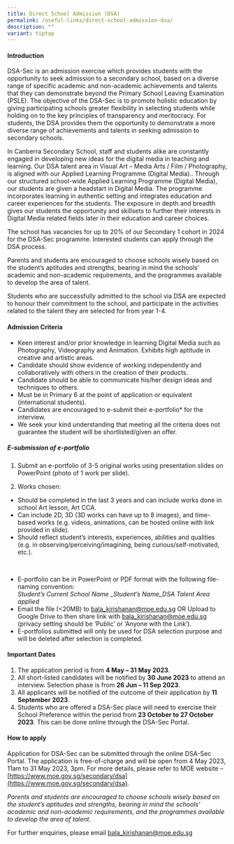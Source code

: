 ```yaml
---
title: Direct School Admission (DSA)
permalink: /useful-links/direct-school-admission-dsa/
description: ""
variant: tiptap
---
```

#### Introduction

DSA-Sec is an admission exercise which provides students with the opportunity to seek admission to a secondary school, based on a diverse range of specific academic and non-academic achievements and talents that they can demonstrate beyond the Primary School Leaving Examination (PSLE). The objective of the DSA-Sec is to promote holistic education by giving participating schools greater flexibility in selecting students while holding on to the key principles of transparency and meritocracy. For students, the DSA
provides them the opportunity to demonstrate a more diverse range of achievements and talents in seeking admission to secondary schools.

In Canberra Secondary School, staff and students alike are constantly engaged in developing new ideas for the digital media in teaching and learning. Our DSA talent area in Visual Art – Media Arts / Film / Photography, is aligned with our Applied Learning Programme (Digital Media).. Through our structured school-wide Applied Learning Programme (Digital Media), our students are given a headstart in Digital Media. The programme incorporates learning in authentic setting and integrates education and career experiences for the students. The exposure in depth and breadth gives our students the opportunity and skillsets to further their interests in Digital Media related fields later in their education and career choices.

The school has vacancies for up to 20% of our Secondary 1 cohort in 2024 for the DSA-Sec programme. Interested students can apply through the DSA process.

Parents and students are encouraged to choose schools wisely based on the student’s aptitudes and strengths, bearing in mind the schools’ academic and non-academic requirements, and the programmes available to develop the area of talent.

Students who are successfully admitted to the school via DSA are expected to honour their commitment to the school, and participate in the activities related to the talent they are selected for from year 1-4.

#### Admission Criteria
* Keen interest and/or prior knowledge in learning Digital Media such as Photography, Videography and Animation. Exhibits high aptitude in creative and artistic areas.
* Candidate should show evidence of working independently and collaboratively with others in the creation of their products.
* Candidate should be able to communicate his/her design ideas and techniques to others.
* Must be in Primary 6 at the point of application or equivalent (international students).
* Candidates are encouraged to e-submit their e-portfolio* for the interview.
* We seek your kind understanding that meeting all the criteria does not guarantee the student will be shortlisted/given an offer.

##### E-submission of e-portfolio
1. Submit an e-portfolio of 3-5 original works using presentation slides on PowerPoint (photo of 1 work per slide).

2. Works chosen:
* Should be completed in the last 3 years and can include works done in school Art lesson, Art CCA.
* Can include 2D, 3D (3D works can have up to 8 images), and time-based works (e.g. videos, animations, can be hosted online with link provided in slide).
* Should reflect student’s interests, experiences, abilities and qualities (e.g. in observing/perceiving/imagining, being curious/self-motivated, etc.).
<br>

* E-portfolio can be in PowerPoint or PDF format with the following file-naming convention: <br>*Student’s Current School Name _Student’s Name_DSA Talent Area applied*
* Email the file (&lt;20MB) to bala_kirishanan@moe.edu.sg OR Upload to Google Drive to then share link
with bala_kirishanan@moe.edu.sg (privacy setting should be ‘Public’ or ‘Anyone with the Link’).
* E-portfolios submitted will only be used for DSA selection purpose and will be deleted after selection is completed.

#### Important Dates
1. The application period is from **4 May – 31 May 2023**.
2. All short-listed candidates will be notified by **30 June 2023** to attend an interview.
Selection phase is from **26 Jun – 11 Sep 2023**.
3. All applicants will be notified of the outcome of their application by **11 September 2023**.
4. Students who are offered a DSA-Sec place will need to exercise their School Preference within the period from **23 October to 27 October 2023**. This can be done online through the DSA-Sec Portal.

#### How to apply
Application for DSA-Sec can be submitted through the online DSA-Sec Portal. The application is free-of-charge and will be open from 4 May 2023, 11am to 31 May 2023, 3pm. For more details, please refer to MOE website – [https://www.moe.gov.sg/secondary/dsa](https://www.moe.gov.sg/secondary/dsa).

*Parents and students are encouraged to choose schools wisely based on the student’s aptitudes and strengths, bearing in mind the schools’ academic and non-academic requirements, and the programmes available to develop the area of talent.*

For further enquiries, please email bala_kirishanan@moe.edu.sg
